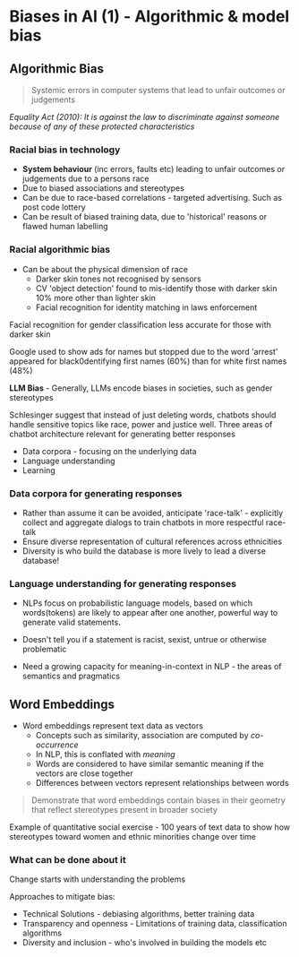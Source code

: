# Biases in AI (1) - Algorithmic & model bias

## Algorithmic Bias

> Systemic errors in computer systems that lead to unfair outcomes or judgements

*Equality Act (2010): It is against the law to discriminate against someone because of any of these protected characteristics*

### Racial bias in technology
- **System behaviour** (inc errors, faults etc) leading to unfair outcomes or judgements due to a persons race 
- Due to biased associations and stereotypes
- Can be due to race-based correlations - targeted advertising. Such as post code lottery
- Can be result of biased training data, due to 'historical' reasons or flawed human labelling

### Racial algorithmic bias
- Can be about the physical dimension of race
	- Darker skin tones not recognised by sensors
	- CV 'object detection' found to mis-identify those with darker skin 10% more other than lighter skin
	- Facial recognition for identity matching in laws enforcement

Facial recognition for gender classification less accurate for those with darker skin

Google used to show ads for names but stopped due to the word 'arrest' appeared for black0dentifying first names (60%) than for white first names (48%)

**LLM Bias** - Generally, LLMs encode biases in societies, such as gender stereotypes

Schlesinger suggest that instead of just deleting words, chatbots should handle sensitive topics like race, power and justice well. Three areas of chatbot architecture relevant for generating better responses
- Data corpora - focusing on the underlying data
- Language understanding
- Learning

### Data corpora for generating responses
- Rather than assume it can be avoided, anticipate 'race-talk' - explicitly collect and aggregate dialogs to train chatbots in more respectful race-talk
- Ensure diverse representation of cultural references across ethnicities
- Diversity is who build the database is more lively to lead a diverse database!

### Language understanding for generating responses
- NLPs focus on probabilistic language models, based on which words(tokens) are likely to appear after one another, powerful way to generate valid statements.
- Doesn't tell you if a statement is racist, sexist, untrue or otherwise problematic

- Need a growing capacity for meaning-in-context in NLP - the areas of semantics and pragmatics


## Word Embeddings
- Word embeddings represent text data as vectors
	- Concepts such as similarity, association are computed by *co-occurrence*
	- In NLP, this is conflated with *meaning*
	- Words are considered to have similar semantic meaning if the vectors are close together
	- Differences between vectors represent relationships between words

> Demonstrate that word embeddings contain biases in their geometry that reflect stereotypes present in broader society

Example of quantitative social exercise - 100 years of text data to show how stereotypes toward women and ethnic minorities change over time
### What can be done about it
Change starts with understanding the problems

Approaches to mitigate bias:
- Technical Solutions - debiasing algorithms, better training data
- Transparency and openness - Limitations of training data, classification algorithms
- Diversity and inclusion - who's involved in building the models etc